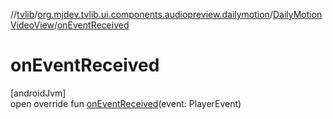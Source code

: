 //[tvlib](../../../index.md)/[org.mjdev.tvlib.ui.components.audiopreview.dailymotion](../index.md)/[DailyMotionVideoView](index.md)/[onEventReceived](on-event-received.md)

# onEventReceived

[androidJvm]\
open override fun [onEventReceived](on-event-received.md)(event: PlayerEvent)

